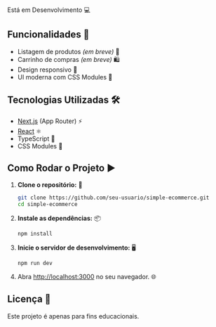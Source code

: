 Está em Desenvolvimento 💻

## Funcionalidades 🚀

- Listagem de produtos _(em breve)_ 🛒
- Carrinho de compras _(em breve)_ 🛍️
- Design responsivo 📱
- UI moderna com CSS Modules 🎨

## Tecnologias Utilizadas 🛠️

- [Next.js](https://nextjs.org/) (App Router) ⚡
- [React](https://react.dev/) ⚛️
- TypeScript 📝
- CSS Modules 💅

## Como Rodar o Projeto ▶️

1. **Clone o repositório:** 📂

   ```bash
   git clone https://github.com/seu-usuario/simple-ecommerce.git
   cd simple-ecommerce
   ```

2. **Instale as dependências:** 📦

   ```bash
   npm install
   ```

3. **Inicie o servidor de desenvolvimento:** 🖥️

   ```bash
   npm run dev
   ```

4. Abra [http://localhost:3000](http://localhost:3000) no seu navegador. 🌐

## Licença 📄

Este projeto é apenas para fins educacionais.
